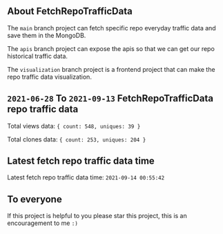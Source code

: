 ## About FetchRepoTrafficData

The `main` branch project can fetch specific repo everyday traffic data and save them in the MongoDB.

The `apis` branch project can expose the apis so that we can get our repo historical traffic data.

The `visualization` branch project is a frontend project that can make the repo traffic data visualization.

## `2021-06-28` To `2021-09-13` FetchRepoTrafficData repo traffic data

Total views data: `{ count: 548, uniques: 39 }`

Total clones data: `{ count: 253, uniques: 204 }`

## Latest fetch repo traffic data time

Latest fetch repo traffic data time: `2021-09-14 00:55:42`

## To everyone

If this project is helpful to you please star this project, this is an encouragement to me `:)`



